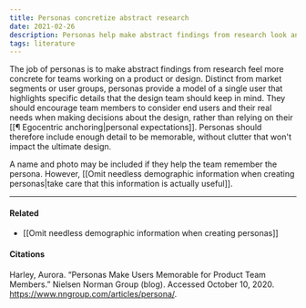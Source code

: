 ```yaml
---
title: Personas concretize abstract research
date: 2021-02-26
description: Personas help make abstract findings from research look and feel more concrete for design teams. 
tags: literature
---
```


The job of personas is to make abstract findings from research feel more concrete for teams working on a product or design. Distinct from market segments or user groups, personas provide a model of a single user that highlights specific details that the design team should keep in mind. They should encourage team members to consider end users and their real needs when making decisions about the design, rather than relying on their  [[¶ Egocentric anchoring|personal expectations]]. Personas should therefore include enough detail to be memorable, without clutter that won't impact the ultimate design. 

A name and photo may be included if they help the team remember the persona. However, [[Omit needless demographic information when creating personas|take care that this information is actually useful]].

---
#### Related
- [[Omit needless demographic information when creating personas]]

#### Citations
Harley, Aurora. “Personas Make Users Memorable for Product Team Members.” Nielsen Norman Group (blog). Accessed October 10, 2020. https://www.nngroup.com/articles/persona/.